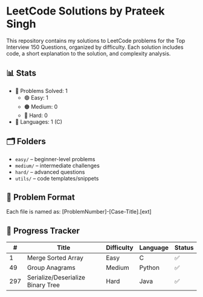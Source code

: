 # LeetCode Solutions by Prateek Singh

This repository contains my solutions to LeetCode problems for the Top Interview 150 Questions, organized by difficulty. Each solution includes code, a short explanation to the solution, and complexity analysis.

## 📊 Stats
- 🔢 Problems Solved: 1
  - 🟢 Easy: 1
  - 🟠 Medium: 0
  - 🔴 Hard: 0
- 🧩 Languages: 1 (C)

## 🗂️ Folders
- `easy/` – beginner-level problems
- `medium/` – intermediate challenges
- `hard/` – advanced questions
- `utils/` – code templates/snippets

## 🧾 Problem Format

Each file is named as:
[ProblemNumber]-[Case-Title].[ext]

## 📅 Progress Tracker
| # | Title | Difficulty | Language | Status |
|---|-------|------------|----------|--------|
| 1 | Merge Sorted Array | Easy | C | ✅ |
| 49 | Group Anagrams | Medium | Python | ✅ |
| 297 | Serialize/Deserialize Binary Tree | Hard | Java | ✅ |
